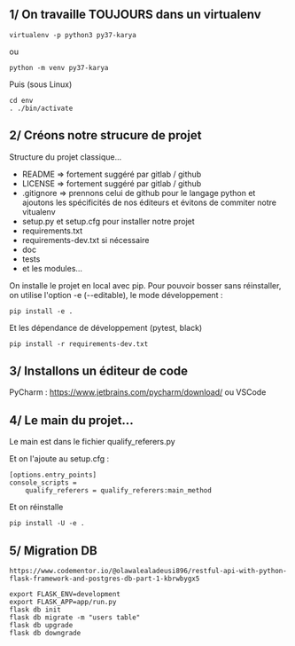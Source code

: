 ## 1/ On travaille TOUJOURS dans un virtualenv
````
virtualenv -p python3 py37-karya
````
ou 
````
python -m venv py37-karya
````
Puis (sous Linux)
````
cd env
. ./bin/activate
````

## 2/ Créons notre strucure de projet
Structure du projet classique...
* README => fortement suggéré par gitlab / github
* LICENSE => fortement suggéré par gitlab / github
* .gitignore => prennons celui de github pour le langage python et ajoutons les spécificités de nos éditeurs et évitons de commiter notre vitualenv
* setup.py et setup.cfg pour installer notre projet
* requirements.txt
* requirements-dev.txt si nécessaire
* doc
* tests
* et les modules...

On installe le projet en local avec pip. Pour pouvoir bosser sans réinstaller, on utilise l'option -e (--editable), le mode développement :
````
pip install -e .
````

Et les dépendance de développement (pytest, black)
````
pip install -r requirements-dev.txt
````

## 3/ Installons un éditeur de code
PyCharm : https://www.jetbrains.com/pycharm/download/
ou VSCode

## 4/ Le main du projet...

Le main est dans le fichier qualify_referers.py

Et on l'ajoute au setup.cfg :
````
[options.entry_points]
console_scripts =
    qualify_referers = qualify_referers:main_method
```` 
Et on réinstalle
````
pip install -U -e .
````
## 5/ Migration DB
 
 ````
https://www.codementor.io/@olawalealadeusi896/restful-api-with-python-flask-framework-and-postgres-db-part-1-kbrwbygx5

export FLASK_ENV=development
export FLASK_APP=app/run.py
flask db init
flask db migrate -m "users table"
flask db upgrade
flask db downgrade
````
